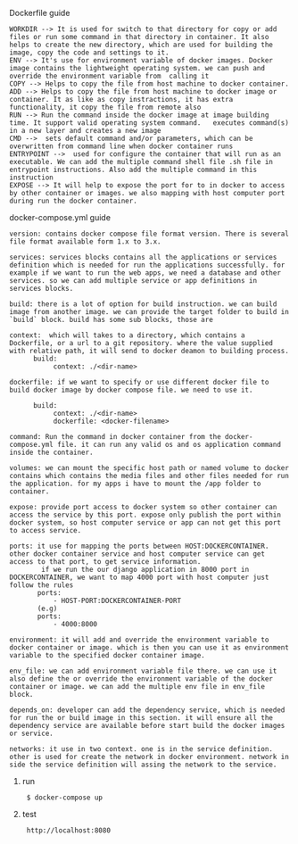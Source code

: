 
   Dockerfile  guide

    WORKDIR --> It is used for switch to that directory for copy or add files or run some command in that directory in container. It also helps to create the new directory, which are used for building the image, copy the code and settings to it.
    ENV --> It's use for environment variable of docker images. Docker image contains the lightweight operating system. we can push and override the environment variable from  calling it
    COPY --> Helps to copy the file from host machine to docker container.
    ADD --> Helps to copy the file from host machine to docker image or container. It as like as copy instractions, it has extra functionality, it copy the file from remote also
    RUN --> Run the command inside the docker image at image building time. It support valid operating system command.   executes command(s) in a new layer and creates a new image
    CMD -->  sets default command and/or parameters, which can be overwritten from command line when docker container runs
    ENTRYPOINT -->  used for configure the container that will run as an executable. We can add the multiple command shell file .sh file in entrypoint instructions. Also add the multiple command in this instruction
    EXPOSE --> It will help to expose the port for to in docker to access by other container or images. we also mapping with host computer port during run the docker container.


   docker-compose.yml guide

    version: contains docker compose file format version. There is several file format available form 1.x to 3.x.
    
    services: services blocks contains all the applications or services definition which is needed for run the applications successfully. for example if we want to run the web apps, we need a database and other services. so we can add multiple service or app definitions in services blocks.
    
    build: there is a lot of option for build instruction. we can build image from another image. we can provide the target folder to build in `build` block. build has some sub blocks, those are
     
    context:  which will takes to a directory, which contains a Dockerfile, or a url to a git repository. where the value supplied with relative path, it will send to docker deamon to building process.    
          build:
               context: ./<dir-name>  
   
    dockerfile: if we want to specify or use different docker file to build docker image by docker compose file. we need to use it.
      
          build:
               context: ./<dir-name>
               dockerfile: <docker-filename>
    
    command: Run the command in docker container from the docker-compose.yml file. it can run any valid os and os application command inside the container.
    
    volumes: we can mount the specific host path or named volume to docker contains which contains the media files and other files needed for run the application. for my apps i have to mount the /app folder to container.
    
    expose: provide port access to docker system so other container can access the service by this port. expose only publish the port within docker system, so host computer service or app can not get this port to access service.
    
    ports: it use for mapping the ports between HOST:DOCKERCONTAINER. other docker container service and host computer service can get access to that port, to get service information.
            if we run the our django application in 8000 port in DOCKERCONTAINER, we want to map 4000 port with host computer just follow the rules
           ports:
               - HOST-PORT:DOCKERCONTAINER-PORT
           (e.g)
           ports:
               - 4000:8000
    
    environment: it will add and override the environment variable to docker container or image. which is then you can use it as environment variable to the specified docker container image.
    
    env_file: we can add environment variable file there. we can use it also define the or override the environment variable of the docker container or image. we can add the multiple env file in env_file block.
    
    depends_on: developer can add the dependency service, which is needed for run the or build image in this section. it will ensure all the dependency service are available before start build the docker images or service.
    
    networks: it use in two context. one is in the service definition. other is used for create the network in docker environment. network in side the service definition will assing the network to the service.




1. run

        $ docker-compose up

2. test

        http://localhost:8080